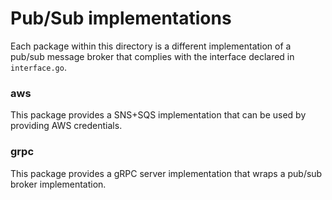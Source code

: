 # Pub/Sub implementations
Each package within this directory is a different implementation of a pub/sub message broker that complies with the interface declared in `interface.go`.

### aws
This package provides a SNS+SQS implementation that can be used by providing AWS credentials.

### grpc
This package provides a gRPC server implementation that wraps a pub/sub broker implementation.
